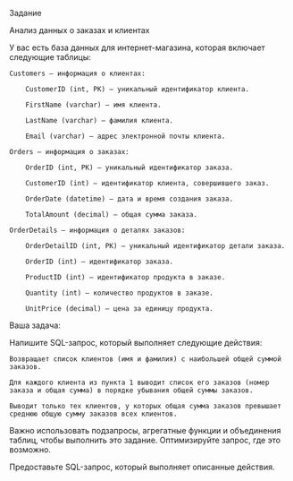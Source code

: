 Задание

Анализ данных о заказах и клиентах

У вас есть база данных для интернет-магазина, которая включает следующие таблицы:

    Customers — информация о клиентах:

        CustomerID (int, PK) — уникальный идентификатор клиента.

        FirstName (varchar) — имя клиента.

        LastName (varchar) — фамилия клиента.

        Email (varchar) — адрес электронной почты клиента.

    Orders — информация о заказах:

        OrderID (int, PK) — уникальный идентификатор заказа.

        CustomerID (int) — идентификатор клиента, совершившего заказ.

        OrderDate (datetime) — дата и время создания заказа.

        TotalAmount (decimal) — общая сумма заказа.

    OrderDetails — информация о деталях заказов:

        OrderDetailID (int, PK) — уникальный идентификатор детали заказа.

        OrderID (int) — идентификатор заказа.

        ProductID (int) — идентификатор продукта в заказе.

        Quantity (int) — количество продуктов в заказе.

        UnitPrice (decimal) — цена за единицу продукта.

Ваша задача:

Напишите SQL-запрос, который выполняет следующие действия:

    Возвращает список клиентов (имя и фамилия) с наибольшей общей суммой заказов.

    Для каждого клиента из пункта 1 выводит список его заказов (номер заказа и общая сумма) в порядке убывания общей суммы заказов.

    Выводит только тех клиентов, у которых общая сумма заказов превышает среднюю общую сумму заказов всех клиентов.

Важно использовать подзапросы, агрегатные функции и объединения таблиц, чтобы выполнить это задание. Оптимизируйте запрос, где это возможно.

Предоставьте SQL-запрос, который выполняет описанные действия.
